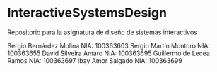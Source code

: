 # InteractiveSystemsDesign
Repositorio para la asignatura de diseño de sistemas interactivos

Sergio Bernárdez Molina  NIA: 100363603
Sergio Martín Montoro  NIA: 100363655
David Silveira Amaro  NIA: 100363695
Guillermo de Lecea Ramos  NIA: 100363697
Ibay Amor Salgado  NIA: 100363699